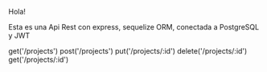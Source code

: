 Hola!

Esta es una Api Rest con express, sequelize ORM, conectada a PostgreSQL y JWT

get('/projects')
post('/projects')
put('/projects/:id')
delete('/projects/:id')
get('/projects/:id')
